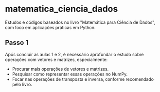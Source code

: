 # matematica_ciencia_dados

Estudos e códigos baseados no livro "Matemática para Ciência de Dados", com foco em aplicações práticas em Python.

## Passo 1

Após concluir as aulas 1 e 2, é necessário aprofundar o estudo sobre operações com vetores e matrizes, especialmente:

- Procurar mais operações de vetores e matrizes.
- Pesquisar como representar essas operações no NumPy.
- Focar nas operações de transposta e inversa, conforme recomendado pelo livro.

